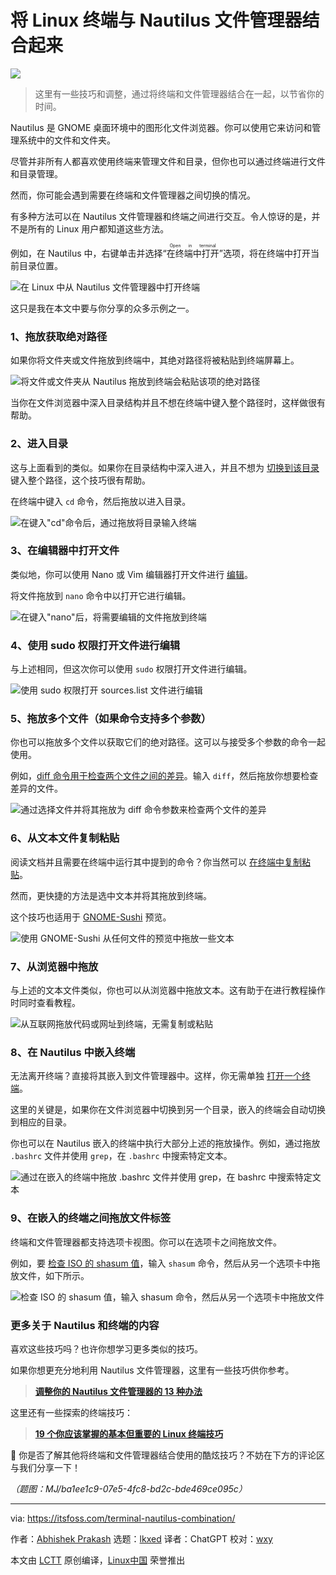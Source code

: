 [#]: subject: "Mix and Match Terminal With Nautilus File Manager in Linux"
[#]: via: "https://itsfoss.com/terminal-nautilus-combination/"
[#]: author: "Abhishek Prakash https://itsfoss.com/author/abhishek/"
[#]: collector: "lkxed"
[#]: translator: "ChatGPT"
[#]: reviewer: "wxy"
[#]: publisher: "wxy"
[#]: url: "https://linux.cn/article-16071-1.html"

将 Linux 终端与 Nautilus 文件管理器结合起来
======

![][0]

> 这里有一些技巧和调整，通过将终端和文件管理器结合在一起，以节省你的时间。

Nautilus 是 GNOME 桌面环境中的图形化文件浏览器。你可以使用它来访问和管理系统中的文件和文件夹。

尽管并非所有人都喜欢使用终端来管理文件和目录，但你也可以通过终端进行文件和目录管理。

然而，你可能会遇到需要在终端和文件管理器之间切换的情况。

有多种方法可以在 Nautilus 文件管理器和终端之间进行交互。令人惊讶的是，并不是所有的 Linux 用户都知道这些方法。

例如，在 Nautilus 中，右键单击并选择“<ruby>在终端中打开<rt>Open in terminal</rt></ruby>”选项，将在终端中打开当前目录位置。

![在 Linux 中从 Nautilus 文件管理器中打开终端][1]

这只是我在本文中要与你分享的众多示例之一。

### 1、拖放获取绝对路径

如果你将文件夹或文件拖放到终端中，其绝对路径将被粘贴到终端屏幕上。

![将文件或文件夹从 Nautilus 拖放到终端会粘贴该项的绝对路径][2]

当你在文件浏览器中深入目录结构并且不想在终端中键入整个路径时，这样做很有帮助。

### 2、进入目录

这与上面看到的类似。如果你在目录结构中深入进入，并且不想为 [切换到该目录][3] 键入整个路径，这个技巧很有帮助。

在终端中键入 `cd` 命令，然后拖放以进入目录。

![在键入"cd"命令后，通过拖放将目录输入终端][5]

### 3、在编辑器中打开文件

类似地，你可以使用 Nano 或 Vim 编辑器打开文件进行 [编辑][6]。

将文件拖放到 `nano` 命令中以打开它进行编辑。

![在键入"nano"后，将需要编辑的文件拖放到终端][7]


### 4、使用 sudo 权限打开文件进行编辑

与上述相同，但这次你可以使用 `sudo` 权限打开文件进行编辑。

![使用 sudo 权限打开 sources.list 文件进行编辑][8]

### 5、拖放多个文件（如果命令支持多个参数）

你也可以拖放多个文件以获取它们的绝对路径。这可以与接受多个参数的命令一起使用。

例如，[diff 命令用于检查两个文件之间的差异][9]。输入 `diff`，然后拖放你想要检查差异的文件。

![通过选择文件并将其拖放为 diff 命令参数来检查两个文件的差异][10]

### 6、从文本文件复制粘贴

阅读文档并且需要在终端中运行其中提到的命令？你当然可以 [在终端中复制粘贴][11]。

然而，更快捷的方法是选中文本并将其拖放到终端。

这个技巧也适用于 [GNOME-Sushi][12] 预览。

![使用 GNOME-Sushi 从任何文件的预览中拖放一些文本][13]

### 7、从浏览器中拖放

与上述的文本文件类似，你也可以从浏览器中拖放文本。这有助于在进行教程操作时同时查看教程。

![从互联网拖放代码或网址到终端，无需复制或粘贴][14]

### 8、在 Nautilus 中嵌入终端

无法离开终端？直接将其嵌入到文件管理器中。这样，你无需单独 [打开一个终端][15]。

这里的关键是，如果你在文件浏览器中切换到另一个目录，嵌入的终端会自动切换到相应的目录。

你也可以在 Nautilus 嵌入的终端中执行大部分上述的拖放操作。例如，通过拖放 `.bashrc` 文件并使用 `grep`，在 `.bashrc` 中搜索特定文本。

![通过在嵌入的终端中拖放 .bashrc 文件并使用 grep，在 bashrc 中搜索特定文本][16]

### 9、在嵌入的终端之间拖放文件标签

终端和文件管理器都支持选项卡视图。你可以在选项卡之间拖放文件。

例如，要 [检查 ISO 的 shasum 值][17]，输入 `shasum` 命令，然后从另一个选项卡中拖放文件，如下所示。

![检查 ISO 的 shasum 值，输入 shasum 命令，然后从另一个选项卡中拖放文件][18]

### 更多关于 Nautilus 和终端的内容

喜欢这些技巧吗？也许你想学习更多类似的技巧。

如果你想更充分地利用 Nautilus 文件管理器，这里有一些技巧供你参考。

> **[调整你的 Nautilus 文件管理器的 13 种办法][18a]**

这里还有一些探索的终端技巧：

> **[19 个你应该掌握的基本但重要的 Linux 终端技巧][18b]**

💬 你是否了解其他将终端和文件管理器结合使用的酷炫技巧？不妨在下方的评论区与我们分享一下！

*（题图：MJ/ba1ee1c9-07e5-4fc8-bd2c-bde469ce095c）*

--------------------------------------------------------------------------------

via: https://itsfoss.com/terminal-nautilus-combination/

作者：[Abhishek Prakash][a]
选题：[lkxed][b]
译者：ChatGPT
校对：[wxy](https://github.com/wxy)

本文由 [LCTT](https://github.com/LCTT/TranslateProject) 原创编译，[Linux中国](https://linux.cn/) 荣誉推出

[a]: https://itsfoss.com/author/abhishek/
[b]: https://github.com/lkxed/
[1]: https://itsfoss.com/content/images/2023/07/right-click-open-in-terminal.gif
[2]: https://itsfoss.com/content/images/2023/07/copies-absolute-path.gif
[3]: https://itsfoss.com/change-directories/
[4]: https://itsfoss.com/cd-command/
[5]: https://itsfoss.com/content/images/2023/07/enter-a-directory.gif
[6]: https://itsfoss.com/nano-editor-guide/
[7]: https://itsfoss.com/content/images/2023/07/edit-bashrc.gif
[8]: https://itsfoss.com/content/images/2023/07/open-sources.gif
[9]: https://linuxhandbook.com/diff-command/
[10]: https://itsfoss.com/content/images/2023/07/check-diff.gif
[11]: https://itsfoss.com/copy-paste-linux-terminal/
[12]: https://gitlab.gnome.org/GNOME/sushi
[13]: https://itsfoss.com/content/images/2023/07/from-sushi.gif
[14]: https://itsfoss.com/content/images/2023/07/drag-and-drop-code-from-internet.gif
[15]: https://itsfoss.com/open-terminal-ubuntu/
[16]: https://itsfoss.com/content/images/2023/07/embedded-terminal.gif
[17]: https://itsfoss.com/checksum-tools-guide-linux/
[18]: https://itsfoss.com/content/images/2023/07/shasum-final.gif
[18a]: https://itsfoss.com/nautilus-tips-tweaks/
[18b]: https://itsfoss.com/basic-terminal-tips-ubuntu/
[0]: https://img.linux.net.cn/data/attachment/album/202308/07/155713nuulz3b3dolrrqbc.jpg
